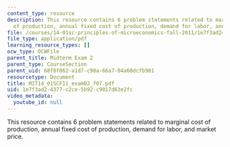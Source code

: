 ```yaml
---
content_type: resource
description: This resource contains 6 problem statements related to marginal cost
  of production, annual fixed cost of production, demand for labor, and market price.
file: /courses/14-01sc-principles-of-microeconomics-fall-2011/1e7f3ad24377c2ce5b92c9017d63e2fc_MIT14_01SCF11_exam02_f07.pdf
file_type: application/pdf
learning_resource_types: []
ocw_type: OCWFile
parent_title: Midterm Exam 2
parent_type: CourseSection
parent_uid: 68f8f062-a1d7-c90a-66a7-04a60dcfb901
resourcetype: Document
title: MIT14_01SCF11_exam02_f07.pdf
uid: 1e7f3ad2-4377-c2ce-5b92-c9017d63e2fc
video_metadata:
  youtube_id: null
---
```

This resource contains 6 problem statements related to marginal cost of production, annual fixed cost of production, demand for labor, and market price.